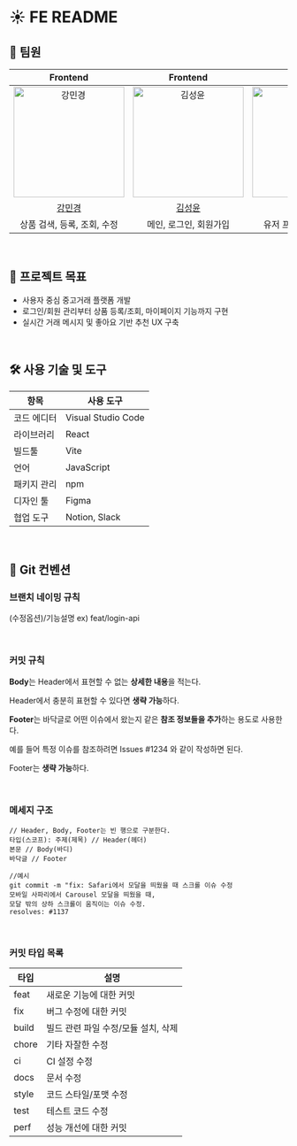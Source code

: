 # ☀️ FE README

## 👥 팀원 
| Frontend | Frontend | Fronted |
| :-----: | :-----: | :------: |
| <img src="https://avatars.githubusercontent.com/u/109705781?v=4" width=200px alt="강민경"/> | <img src="https://avatars.githubusercontent.com/u/86221268?v=4" width=200px alt="김성윤"/> | <img src="https://avatars.githubusercontent.com/u/86095931?v=4" width=200px alt="김태진"/> |
| [강민경](https://github.com/mingyeong0210)|[김성윤](https://github.com/tjddbs531)|[김태진](https://github.com/crossbat)|
| 상품 검색, 등록, 조회, 수정 | 메인, 로그인, 회원가입 | 유저 프로필, 마이페이지 |

<br>

## 🎯 프로젝트 목표  
- 사용자 중심 중고거래 플랫폼 개발  
- 로그인/회원 관리부터 상품 등록/조회, 마이페이지 기능까지 구현  
- 실시간 거래 메시지 및 좋아요 기반 추천 UX 구축

<br>

## 🛠️ 사용 기술 및 도구  

| 항목 | 사용 도구 |
|------|-----------|
| 코드 에디터 | Visual Studio Code |
| 라이브러리 | React |
| 빌드툴 | Vite |
| 언어 | JavaScript |
| 패키지 관리 | npm |
| 디자인 툴 | Figma |
| 협업 도구 | Notion, Slack |

<br>

## 📁 Git 컨벤션

### 브랜치 네이밍 규칙  
(수정옵션)/기능설명
ex) feat/login-api

<br>

### 커밋 규칙  

**Body**는 Header에서 표현할 수 없는 **상세한 내용**을 적는다.

Header에서 충분히 표현할 수 있다면 **생략 가능**하다.

**Footer**는 바닥글로 어떤 이슈에서 왔는지 같은 **참조 정보들을 추가**하는 용도로 사용한다.

예를 들어 특정 이슈를 참조하려면 Issues #1234 와 같이 작성하면 된다.

Footer는 **생략 가능**하다.

<br>

### 메세지 구조
```
// Header, Body, Footer는 빈 행으로 구분한다.
타입(스코프): 주제(제목) // Header(헤더)
본문 // Body(바디)
바닥글 // Footer

//예시
git commit -m "fix: Safari에서 모달을 띄웠을 때 스크롤 이슈 수정
모바일 사파리에서 Carousel 모달을 띄웠을 때,
모달 밖의 상하 스크롤이 움직이는 이슈 수정.
resolves: #1137
```

<br>

### 커밋 타입 목록

| 타입  | 설명                              |
|-------|-----------------------------------|
| feat  | 새로운 기능에 대한 커밋           |
| fix   | 버그 수정에 대한 커밋             |
| build | 빌드 관련 파일 수정/모듈 설치, 삭제 |
| chore | 기타 자잘한 수정                  |
| ci    | CI 설정 수정                      |
| docs  | 문서 수정                         |
| style | 코드 스타일/포맷 수정             |
| test  | 테스트 코드 수정                  |
| perf  | 성능 개선에 대한 커밋             |